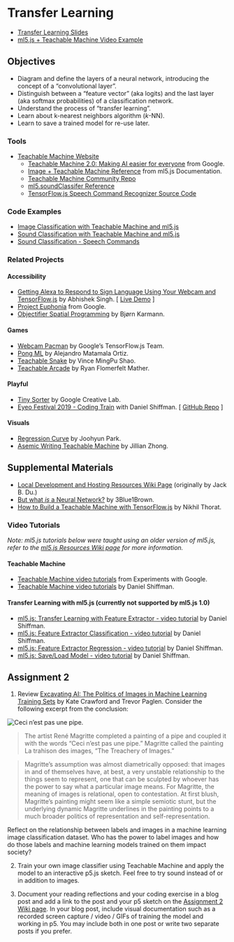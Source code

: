 # Transfer Learning

- [Transfer Learning Slides](https://docs.google.com/presentation/d/1ilHibCDFqe6mM7wlv6PE0woH2nlSiaINudRziaZ72OY/edit?usp=sharing)
- [ml5.js + Teachable Machine Video Example](https://editor.p5js.org/ima_ml/sketches/vOSSEZwGf)

## Objectives

- Diagram and define the layers of a neural network, introducing the concept of a “convolutional layer”.
- Distinguish between a “feature vector” (aka logits) and the last layer (aka softmax probabilities) of a classification network.
- Understand the process of “transfer learning”.
- Learn about k-nearest neighbors algorithm (_k_-NN).
- Learn to save a trained model for re-use later.

### Tools

- [Teachable Machine Website](https://teachablemachine.withgoogle.com)
  - [Teachable Machine 2.0: Making AI easier for everyone](https://youtu.be/T2qQGqZxkD0) from Google.
  - [Image + Teachable Machine Reference](https://docs.ml5js.org/#/reference/image-classifier-tm) from ml5.js Documentation.
  - [Teachable Machine Community Repo](https://github.com/googlecreativelab/teachablemachine-community)
  - [ml5.soundClassifer Reference](https://docs.ml5js.org/#/reference/sound-classifier)
  - [TensorFlow.js Speech Command Recognizer Source Code](https://github.com/tensorflow/tfjs-models/tree/master/speech-commands)

### Code Examples

- [Image Classification with Teachable Machine and ml5.js](https://editor.p5js.org/ml5/sketches/VvGXajA36)
- [Sound Classification with Teachable Machine and ml5.js](https://editor.p5js.org/ml5/sketches/mXeiNXSTU)
- [Sound Classification - Speech Commands](https://editor.p5js.org/ml5/sketches/HUm7NYMW3)

### Related Projects

#### Accessibility

- [Getting Alexa to Respond to Sign Language Using Your Webcam and TensorFlow.js](https://medium.com/tensorflow/getting-alexa-to-respond-to-sign-language-using-your-webcam-and-tensorflow-js-735ccc1e6d3f) by Abhishek Singh. [ [Live Demo](https://shekit.github.io/alexa-sign-language-translator/) ]
- [Project Euphonia](https://www.youtube.com/watch?v=OAdegPmkK-o) from Google.
- [Objectifier Spatial Programming](https://experiments.withgoogle.com/ai/objectifier-spatial-programming) by Bjørn Karmann.

#### Games

- [Webcam Pacman](https://storage.googleapis.com/tfjs-examples/webcam-transfer-learning/dist/index.html) by Google’s TensorFlow.js Team.
- [Pong ML](https://github.com/matamalaortiz/Pong-ML) by Alejandro Matamala Ortiz.
- [Teachable Snake](https://experiments.withgoogle.com/teachable-snake) by Vince MingPu Shao.
- [Teachable Arcade](https://ryancan.build/projects/teachable-arcade) by Ryan Flomerfelt Mather.

#### Playful

- [Tiny Sorter](https://experiments.withgoogle.com/tiny-sorter) by Google Creative Lab.
- [Eyeo Festival 2019 - Coding Train](https://vimeo.com/354276216) with Daniel Shiffman. [ [GitHub Repo](https://github.com/CodingTrain/Eyeo-Festival-2019) ]

#### Visuals

- [Regression Curve](https://github.com/byjoohyunpark/regression-curve) by Joohyun Park.
- [Asemic Writing Teachable Machine](http://blog.jzhong.today/computationaltypo/Asemic-Writing-Teachable-Machine/) by Jillian Zhong.

## Supplemental Materials

- [Local Development and Hosting Resources Wiki Page](https://github.com/ml5js/Intro-ML-Arts-IMA-F25/wiki/Local-Development-and-Hosting-Resources) (originally by Jack B. Du.)
- [But what _is_ a Neural Network?](https://youtu.be/aircAruvnKk) by 3Blue1Brown.
- [How to Build a Teachable Machine with TensorFlow.js](https://observablehq.com/@nsthorat/how-to-build-a-teachable-machine-with-tensorflow-js) by Nikhil Thorat.

### Video Tutorials

_Note: ml5.js tutorials below were taught using an older version of ml5.js, refer to the [ml5.js Resources Wiki page](https://github.com/ml5js/Intro-ML-Arts-IMA-F25/wiki/ml5.js-Resources#ml5js-10-resources) for more information._

#### Teachable Machine

- [Teachable Machine video tutorials](https://www.youtube.com/playlist?list=PLJfHZtseuscuTQfodmFnbZ3rBgCWsRT9t) from Experiments with Google.
- [Teachable Machine video tutorials](https://thecodingtrain.com/tracks/teachable-machine) by Daniel Shiffman.

#### Transfer Learning with ml5.js (currently not supported by ml5.js 1.0)

- [ml5.js: Transfer Learning with Feature Extractor - video tutorial](https://youtu.be/kRpZ5OqUY6Y?list=PLRqwX-V7Uu6YPSwT06y_AEYTqIwbeam3y) by Daniel Shiffman.
- [ml5.js: Feature Extractor Classification - video tutorial](https://youtu.be/eeO-rWYFuG0?list=PLRqwX-V7Uu6YPSwT06y_AEYTqIwbeam3y) by Daniel Shiffman.
- [ml5.js: Feature Extractor Regression - video tutorial](https://youtu.be/aKgq0m1YjvQ?list=PLRqwX-V7Uu6YPSwT06y_AEYTqIwbeam3y) by Daniel Shiffman.
- [ml5.js: Save/Load Model - video tutorial](https://youtu.be/eU7gIy3xV30?list=PLRqwX-V7Uu6YPSwT06y_AEYTqIwbeam3y) by Daniel Shiffman.

## Assignment 2

1. Review [Excavating AI: The Politics of Images in Machine Learning Training Sets](https://www.excavating.ai) by Kate Crawford and Trevor Paglen. Consider the following excerpt from the conclusion:

![Ceci n’est pas une pipe.](https://upload.wikimedia.org/wikipedia/en/b/b9/MagrittePipe.jpg)

> The artist René Magritte completed a painting of a pipe and coupled it with the words “Ceci n’est pas une pipe.” Magritte called the painting La trahison des images, “The Treachery of Images.”

> Magritte’s assumption was almost diametrically opposed: that images in and of themselves have, at best, a very unstable relationship to the things seem to represent, one that can be sculpted by whoever has the power to say what a particular image means. For Magritte, the meaning of images is relational, open to contestation. At first blush, Magritte’s painting might seem like a simple semiotic stunt, but the underlying dynamic Magritte underlines in the painting points to a much broader politics of representation and self-representation.

Reflect on the relationship between labels and images in a machine learning image classification dataset. Who has the power to label images and how do those labels and machine learning models trained on them impact society?

2. Train your own image classifier using Teachable Machine and apply the model to an interactive p5.js sketch. Feel free to try sound instead of or in addition to images.

3. Document your reading reflections and your coding exercise in a blog post and add a link to the post and your p5 sketch on the [Assignment 2 Wiki page](https://github.com/ml5js/Intro-ML-Arts-IMA-F25/wiki/Assignment-2). In your blog post, include visual documentation such as a recorded screen capture / video / GIFs of training the model and working in p5. You may include both in one post or write two separate posts if you prefer.
